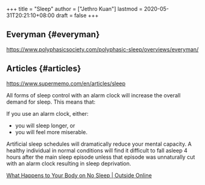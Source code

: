 +++
title = "Sleep"
author = ["Jethro Kuan"]
lastmod = 2020-05-31T20:21:10+08:00
draft = false
+++

## Everyman {#everyman}

<https://www.polyphasicsociety.com/polyphasic-sleep/overviews/everyman/>

## Articles {#articles}

<https://www.supermemo.com/en/articles/sleep>

All forms of sleep control with an alarm clock will increase the overall demand for sleep. This means that:

If you use an alarm clock, either:

- you will sleep longer, or
- you will feel more miserable.

Artificial sleep schedules will dramatically reduce your mental capacity. A healthy individual in normal conditions will find it difficult to fall asleep 4 hours after the main sleep episode unless that episode was unnaturally cut with an alarm clock resulting in sleep deprivation.

[What Happens to Your Body on No Sleep | Outside Online](https://www.outsideonline.com/2292806/your-body-no-sleep)
